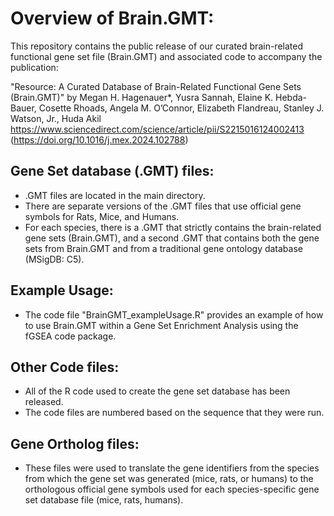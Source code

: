 # Overview of Brain.GMT:

This repository contains the public release of our curated brain-related functional gene set file (Brain.GMT) and associated code to accompany the publication:

"Resource: A Curated Database of Brain-Related Functional Gene Sets (Brain.GMT)"
by Megan H. Hagenauer*, Yusra Sannah, Elaine K. Hebda-Bauer, Cosette Rhoads, Angela M. O’Connor, Elizabeth Flandreau, Stanley J. Watson, Jr., Huda Akil
https://www.sciencedirect.com/science/article/pii/S2215016124002413 (https://doi.org/10.1016/j.mex.2024.102788)

## Gene Set database (.GMT) files:
* .GMT files are located in the main directory.
* There are separate versions of the .GMT files that use official gene symbols for Rats, Mice, and Humans.
* For each species, there is a .GMT that strictly contains the brain-related gene sets (Brain.GMT), and a second .GMT that contains both the gene sets from Brain.GMT and from a traditional gene ontology database (MSigDB: C5).

## Example Usage:
* The code file "BrainGMT_exampleUsage.R" provides an example of how to use Brain.GMT within a Gene Set Enrichment Analysis using the fGSEA code package.

## Other Code files:
* All of the R code used to create the gene set database has been released.
* The code files are numbered based on the sequence that they were run.

## Gene Ortholog files:
* These files were used to translate the gene identifiers from the species from which the gene set was generated (mice, rats, or humans) to the orthologous official gene symbols used for each species-specific gene set database file (mice, rats, humans).






 
